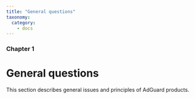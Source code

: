 ```yaml
---
title: "General questions"
taxonomy:
  category:
    - docs
---
```


### Chapter 1

# General questions

This section describes general issues and principles of AdGuard products.
